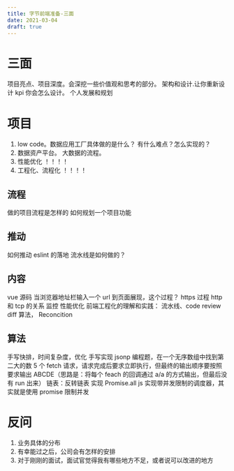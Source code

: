 ```yaml
---
title: 字节前端准备-三面
date: 2021-03-04
draft: true
---
```


# 三面

项目亮点、项目深度。会深挖一些价值观和思考的部分。
架构和设计.让你重新设计 kpi 你会怎么设计。
个人发展和规划

# 项目

1. low code。数据应用工厂具体做的是什么？ 有什么难点？怎么实现的？
2. 数据资产平台。 大数据的流程。
3. 性能优化 ！！！！
4. 工程化、流程化 ！！！！

## 流程

做的项目流程是怎样的
如何规划一个项目功能

## 推动

如何推动 eslint 的落地
流水线是如何做的？

## 内容

vue 源码
当浏览器地址栏输入一个 url 到页面展现，这个过程？
https 过程
http 和 tcp 的关系
监控
性能优化
前端工程化的理解和实践： 流水线、code review
diff 算法， Reconcition

## 算法

手写快排，时间复杂度，优化
手写实现 jsonp
编程题，在一个无序数组中找到第二大的数
5 个 fetch 请求，请求完成后要求立即执行，但最终的输出顺序要按照要求输出 ABCDE（思路是：将每个 feach 的回调通过 a/a 的方式输出，但最后没有 run 出来）
链表：反转链表
实现 Promise.all
js 实现带并发限制的调度器，其实就是使用 promise 限制并发

# 反问

1. 业务具体的分布
2. 有幸能过之后，公司会有怎样的安排
3. 对于刚刚的面试，面试官觉得我有哪些地方不足，或者说可以改进的地方
